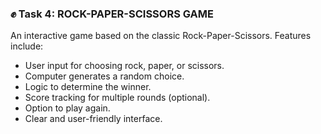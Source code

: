 ### ✊ Task 4: ROCK-PAPER-SCISSORS GAME
An interactive game based on the classic Rock-Paper-Scissors. Features include:
- User input for choosing rock, paper, or scissors.
- Computer generates a random choice.
- Logic to determine the winner.
- Score tracking for multiple rounds (optional).
- Option to play again.
- Clear and user-friendly interface.
